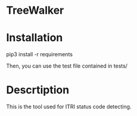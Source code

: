 TreeWalker
===

Installation
===
pip3 install -r requirements

Then, you can use the test file contained in tests/

Descrtiption
===
This is the tool used for ITRI status code detecting.
